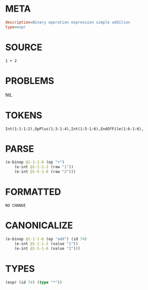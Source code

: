 # META
~~~ini
description=Binary operation expression simple addition
type=expr
~~~
# SOURCE
~~~roc
1 + 2
~~~
# PROBLEMS
NIL
# TOKENS
~~~zig
Int(1:1-1:2),OpPlus(1:3-1:4),Int(1:5-1:6),EndOfFile(1:6-1:6),
~~~
# PARSE
~~~clojure
(e-binop @1-1-1-6 (op "+")
	(e-int @1-1-1-2 (raw "1"))
	(e-int @1-5-1-6 (raw "2")))
~~~
# FORMATTED
~~~roc
NO CHANGE
~~~
# CANONICALIZE
~~~clojure
(e-binop @1-1-1-6 (op "add") (id 74)
	(e-int @1-1-1-2 (value "1"))
	(e-int @1-5-1-6 (value "2")))
~~~
# TYPES
~~~clojure
(expr (id 74) (type "*"))
~~~
